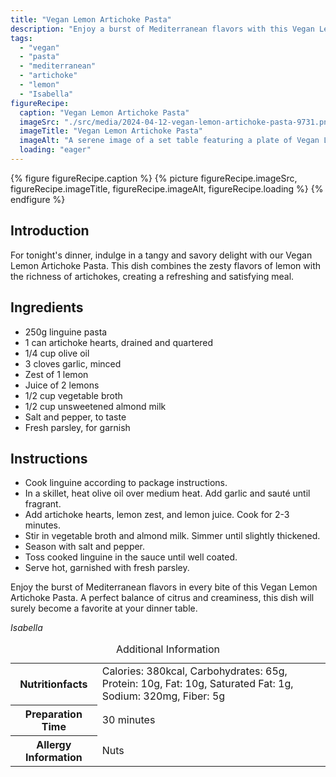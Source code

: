 ```yaml
---
title: "Vegan Lemon Artichoke Pasta"
description: "Enjoy a burst of Mediterranean flavors with this Vegan Lemon Artichoke Pasta. Zesty lemon combined with creamy artichokes make this dish a refreshing delight."
tags:
  - "vegan"
  - "pasta"
  - "mediterranean"
  - "artichoke"
  - "lemon"
  - "Isabella"
figureRecipe: 
  caption: "Vegan Lemon Artichoke Pasta"
  imageSrc: "./src/media/2024-04-12-vegan-lemon-artichoke-pasta-9731.png"
  imageTitle: "Vegan Lemon Artichoke Pasta"
  imageAlt: "A serene image of a set table featuring a plate of Vegan Lemon Artichoke Pasta garnished with parsley, with Mediterranean influences."
  loading: "eager"
---
```


{% figure figureRecipe.caption %}
{% picture figureRecipe.imageSrc, figureRecipe.imageTitle, figureRecipe.imageAlt, figureRecipe.loading %}
{% endfigure %}

## Introduction

For tonight's dinner, indulge in a tangy and savory delight with our Vegan Lemon Artichoke Pasta. This dish combines the zesty flavors of lemon with the richness of artichokes, creating a refreshing and satisfying meal.

## Ingredients

* 250g linguine pasta
* 1 can artichoke hearts, drained and quartered
* 1/4 cup olive oil
* 3 cloves garlic, minced
* Zest of 1 lemon
* Juice of 2 lemons
* 1/2 cup vegetable broth
* 1/2 cup unsweetened almond milk
* Salt and pepper, to taste
* Fresh parsley, for garnish

## Instructions

* Cook linguine according to package instructions.
* In a skillet, heat olive oil over medium heat. Add garlic and sauté until fragrant.
* Add artichoke hearts, lemon zest, and lemon juice. Cook for 2-3 minutes.
* Stir in vegetable broth and almond milk. Simmer until slightly thickened.
* Season with salt and pepper.
* Toss cooked linguine in the sauce until well coated.
* Serve hot, garnished with fresh parsley.

Enjoy the burst of Mediterranean flavors in every bite of this Vegan Lemon Artichoke Pasta. A perfect balance of citrus and creaminess, this dish will surely become a favorite at your dinner table.

*Isabella*

<table><caption class='sr-only'>Additional Information</caption><tr><th>Nutritionfacts</th><td>Calories: 380kcal, Carbohydrates: 65g, Protein: 10g, Fat: 10g, Saturated Fat: 1g, Sodium: 320mg, Fiber: 5g&nbsp;</td></tr><tr><th>Preparation Time</th><td>30 minutes&nbsp;</td></tr><tr><th>Allergy Information</th><td>Nuts&nbsp;</td></tr></table>

